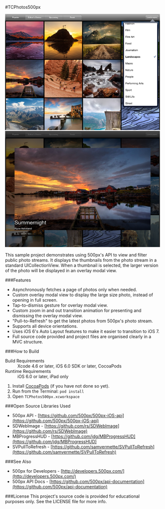 #TCPhotos500px

![Thumbnails Screenshot](README-Images/Screenshot1.png "Thumbnails Collection View")
![Photo Modal Overlay Screenshot](README-Images/Screenshot2.png "Photo Modal Overlay View")

This sample project demonstrates using 500px's API to view and filter public photo streams.
It displays the thumbnails from the photo stream in a standard UICollectionView. When a thumbnail is 
selected, the larger version of the photo will be displayed in an overlay modal view.

###Features
* Asynchronously fetches a page of photos only when needed.
* Custom overlay modal view to display the large size photo, instead of opening in full screen.
* Tap-to-dismiss gesture for overlay modal view.
* Custom zoom in and out transition animation for presenting and dismissing the overlay modal view.
* "Pull-to-Refresh" to get the latest photos from 500px's photo stream.
* Supports all device orientations.
* Uses iOS 6's Auto Layout features to make it easier to transition to iOS 7.
* Full source code provided and project files are organised clearly in a MVC structure.

###How to Build
<dl>
  <dt>Build Requirements</dt>
  <dd>Xcode 4.6 or later, iOS 6.0 SDK or later, CocoaPods</dd>
  <dt>Runtime Requirements</dt>
  <dd>iOS 6.0 or later, iPad only</dd>
</dl>

1. Install [CocoaPods](http://cocoapods.org/) (if you have not done so yet).
2. Run from the Terminal: ```pod install```
3. Open ```TCPhotos500px.xcworkspace```

###Open Source Libraries Used
* 500px API - [https://github.com/500px/500px-iOS-api](https://github.com/500px/500px-iOS-api)
* SDWebImage - [https://github.com/rs/SDWebImage](https://github.com/rs/SDWebImage)
* MBProgressHUD - [https://github.com/jdg/MBProgressHUD](https://github.com/jdg/MBProgressHUD)
* SVPullToRefresh - [https://github.com/samvermette/SVPullToRefresh](https://github.com/samvermette/SVPullToRefresh)

###See Also
* 500px for Developers - [http://developers.500px.com/](http://developers.500px.com/)
* 500px API Docs - [https://github.com/500px/api-documentation](https://github.com/500px/api-documentation)

###License
This project's source code is provided for educational purposes only. See the LICENSE file for more info.
